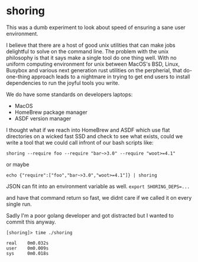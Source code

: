 # shoring

This was a dumb experiment to look about speed of ensuring a sane user environment.

I believe that there are a host of good unix utilities that can make jobs delightful to solve
on the command line. The problem with the unix philosophy is that it says make a single tool do
one thing well. With no uniform computing environment for unix between MacOS's BSD, Linux, Busybox
and various next generation rust utilities on the perpherial, that do-one-thing approach leads to
a nightmare in trying to get end users to install dependencies to run the joyful tools you write.

We do have some standards on developers laptops:

 - MacOS
 - HomeBrew package manager
 - ASDF version manager

I thought what if we reach into HomeBrew and ASDF which use flat directories on a wicked fast SSD and
check to see what exists, could we write a tool that we could call infront of our bash scripts like:

`shoring --require foo --require "bar~>3.0" --require "woot>=4.1"`

or maybe

`echo {"require":["foo","bar~>3.0","woot>=4.1"]} | shoring`

JSON can fit into an environment variable as well. `export SHORING_DEPS=...`

and have that command return so fast, we didnt care if we called it on every single run.

Sadly I'm a poor golang developer and got distracted but I wanted to commit this anyway.

```
[shoring]> time ./shoring

real	0m0.032s
user	0m0.009s
sys	    0m0.018s
```
